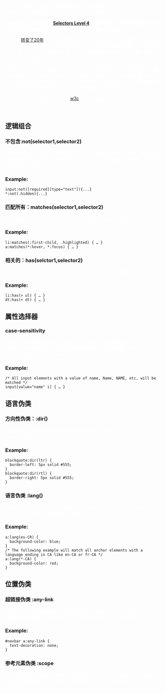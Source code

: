 title:css4选择器：我们可以期待什么
author:李姝楠
date:2017-05-17
categories:
-前端技术
-css
tag:
-css
-css4
-选择器

**important：由于工作在 [Selectors Level 4](https://drafts.csswg.org/selectors/) 提案的生态中，这项提案遵从2017年1月20日出的提案指导，它里面原有的东西将会被改变或消失。**

css已经[转变了20年](https://www.w3.org/Style/CSS20/)，一些人仍然像2002年一样在使用它。我一直觉得css这个强有力的语言经常被抛在项目进度的后面，并被认为是仅仅需要被做，不关心质量、优化、简洁的东西。值得庆幸的是，这种心态随着大家对前端技术兴趣的提升在近几年已经开始改变。

在我看来，一个好的app是不能缺少好的css。网站能被大量访问很大程度上依赖于高质量的css。有时，很难实现一个明确的布局或样式，这导致我们最后写出一个不好的样式，影响用户体验。有一个好消息，css4允许我们用一些好的新选择器，它将简化编写样式的方式，保持样式是简单的、有组织的。

在这篇文章中，我想分享一些正在[w3c](https://www.w3.org/)上讨论的观点。

一起看一下：

## 逻辑组合
### 不包含:not(selector1,selector2)
这个伪类在css3中就已经出现，但只允许一个选择器作为参数。现在，我认为你想添加多少个选择器，它都能很好的支持。它仅用一列选择器作为参数，代表不包含这个参数的元素。

### Example:
```
input:not([required][type="text"]){...}
*:not(.hidden){...}
```

### 匹配所有：matches(selector1,selector2)
这个伪类和:not相反，它用一列选择器作为参数，代表匹配参数的所有元素。
### Example:

```
li:matches(:first-child, .highlighted) { … }
a:matches(*:hover, *:focus) { … }
```


### 相关的：has(selctor1,selector2)
has用一组相关的选择器作为参数，匹配参数中任何一个选择器的元素。
### Example:

```
li:has(> ul) { … }
dt:has(+ dt) { … }
```



## 属性选择器
### case-sensitivity
case-sensitivity的默认行为是依赖于document语言的属性值和名字。用这个新选择器，可以匹配任何具体的属性值相等的元素。我们只需要在邻近的（]）之前添加一个i来表示case-sensitivity。
### Example:

```
/* All input elements with a value of name, Name, NAME, etc, will be matched */
input[value="name" i] { … }
```



## 语言伪类
### 方向性伪类：:dir()
方向性伪类允许我们写基于元素方向的选择器(从左到右，从右到左)，由document语言决定。
### Example:

```
blockquote:dir(ltr) {
  border-left: 5px solid #555;
}
blockquote:dir(rtl) {
  border-right: 5px solid #555;
}
```


### 语言伪类 :lang()
:lang代表一个元素，它是以参数的形式列出的语言。它最先在css2中被引入，但在css4中，我们有可能添加通配符匹配。
### Example:

```
a:lang(es-CR) {
  background-color: blue;
}
/* The following example will match all anchor elements with a language ending in CA like en-CA or fr-CA */
a:lang(*-CA) {
  background-color: red;
}
```



## 位置伪类
### 超链接伪类 :any-link
它是指元素表现的像超链接一样有源锚点(有href属性的元素)。换句话说，任何元素都可以用:link和:visited匹配。就像:matches(:link,:visited)的简写。
### Example:

```
#navbar a:any-link {
  text-decoration: none;
}
```


### 参考元素伪类 :scope
这个选择器在我们想给css规则一个范围时有用。它允许我们制定一套css规则，能为匹配选择器提供一个参考点，像DOM操作中的querySelector()，或html5中加scoped的<style>标签。
### Example:

```
<div>
  <p>Paragraph outside the scope.</p>
  <div>
    <style scoped>
      :scope {
        background-color: black;
      }
      p {
        color: white;
      }
    </style>
    <p>Paragraph is inside the scope.</p>
  </div>
</div>
```


## 时间范围伪类
这类伪类有助于在时间范围中给当前显示的或活跃的位置分类，像一个文件的演讲或用WebVTT为视频展示字幕。

### :current
它代表一个当前正被展示的元素或元素的祖先。并且，它可能提供一系列选择器。它是指:current元素同时匹配参数中的元素，如果没有匹配到，将会去匹配:current元素最近的祖先元素。
### Example:

```
:current(p) {
  background-color: lightgreen;
}
```


### :past
它指任何定义在:current元素之前的元素。
### Example:
```
:past(p) {
  background-color: yellow;
  opacity: .5;
}
```


### :future
它指任何定义在:current元素之后的元素。

```
:future(p) {
  background-color: lightblue;
  opacity: .9;
}
```



## 用户行为伪类
### :focus-ring
匹配一个:focus元素，但同时，UA确定:focus是否指代当前元素(通过'focus ring')。就像点击按钮或链接时一样。
### Example:

```
/* This will match any focused element */
.content > :focus {
  outline-width: 2px;
  outline-style: solid;
  outline-color: lightblue;
}
/* This will match just elements that display a focus ring by default, like buttons or input fields */
.content > :focus-ring {
  outline-width: 2px;
  outline-style: solid;
  outline-color: lightblue;
}
```


### 拖拽伪类:drop和:drop()
:drop指用户正在拖拽且将要被放下的所有元素。:drop()和:drop一样，但允许定义其他过滤器，它可以排除一些drop目标。过滤器可以有：
active: 目标是拖拽交互的当前目标
valid:如果拖放目标对被拖动的项目有效（根据文件语言），则匹配。否则匹配所有拖放目标。例如：这在它们接受文件夹我们想给拖放目标加样式时有用
invalid:匹配当前拖拽目标无效的元素(根据文件语言)，否则什么都不匹配。
参数可设置多个过滤器
### Example:

```
.drop-zone:drop(valid active) {
  background-color: lightgreen;
}
```



## input伪类
### input控制状态

#### 易变性伪类：:read-only和:read-write
:read-write被定义成匹配可由用户改变的元素。否则匹配:read-only。
#### Example:

```
input:read-write {
  border-color: green;
}
input:read-only {
  border-color: gray;
}
```
#### :placeholder-shown
匹配input中有placeholder文本的元素。
#### Example:

```
input:placeholder-shown + label {
  display: none;
}
```

#### :default
这适用于默认在一组相似元素中的一个或多个UI elements。通常适用于菜单，按钮和select列表。例如，会匹配一组按钮中的默认提交按钮。
#### Example:

```
.btn {
  background-color: lightgray;
}
.btn:default {
  background-color: lightgreen;
}
```


### input值的阶段
#### :indeterminate
此伪类应用于具有不确定状态值的UI元素。例如，单选按钮和复选框就属于值不确定，可以选也可以不选。
#### Example:

```
:indeterminate, :indeterminate + label {
  background: yellow;
}
```


### input 值判断
#### :valid和:invaild
一个元素是有效或无效取决于文件语言定义的数据有效性语义。元素没有数据有效性语义时既不是:valid也不是:invalid。
#### Example:

```
<input type="text" required />
```
```
input:invalid {
  border-color: red;
}
```


#### :in-range和:out-of-range
此伪类应用于有范围限制的元素。元素是:in-range或:out-of-range取决于它的值在范围限制（文件语言定义的）之内还是之外。如果一个元素没有数据范围限制或没有形式控制，它既不是:in-range，也不是:out-of-range。
#### Example:

```
<input type="number" required max="5" />
```
```
input:out-of-range {
  border-color: red;
}
```


#### :required和:optional
一个表单元素是:required或:optional，取决于它的值是否可选或必须，另外，必须或可选是相对于表单提交前。非表单元素既不是:required也不是:optional
#### Example:

```
input:optional {
  color: gray;
}
```


#### :user-invalid
它代表有错误值的元素，但只存在于用户交互之后。
#### Example:

```
input:user-invalid {
  border-color: red;
}
```

## 树结构伪类
### :blank
此伪类类似:empty，但另外还匹配只包含被空格影响的元素。
### Example:

```
<p>
</p>
```
```
p:blank {
  display: none;
}
```

## 选择符
### 后代选择器（）或>>
这个选择器描述在dom树中一个元素的后代元素。和分离复合选择器一样有空格是必要的，但这样更明确些。
### Example:

```
h2 >> span { … }
```



## 网格结构选择器

### 列组合 ||
它匹配任何任何在网格或表格中属于列的单元格。
### Example:

```
<table>
  <col>Title</col>
  <col class="selected">Name</col>
  <tr>
    <td>Architect</td>
    <td>John Doe</td>
  </tr>
  <tr>
    <td>Software Developer</td>
    <td>Donkey Kong</td>
  </tr>
</table>
```
```
col.selected || td {
  background: lightblue;
  font-weight: bold;
}
```


### :nth-column()
匹配在网格或表格中属于第几列的单元格。
### Example:

```
:nth-column(2n) {
  background: gray;
}
```


### :nth-last-column()
代表网格或表格中的最后一列。
### Example:

```
:nth-last-column(3n+1) {
  background: purple;
}
```




## 结论
如你所见，有大量新的有力的选择器将会使我们的工作更容易。记住它们会更好！然后，我想澄清这个信息是基于2017年1月20号“Selectors Level 4”的编辑草案,会随时改变。——想要从Arturo了解更多吗？关注我们的博客和[Twitter](https://twitter.com/gorillalogic?lang=en)。
